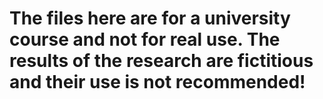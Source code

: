 # The files here are for a university course and not for real use. The results of the research are fictitious and their use is not recommended!
